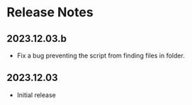 # Release Notes

## 2023.12.03.b

- Fix a bug preventing the script from finding files in folder.

## 2023.12.03

- Initial release
